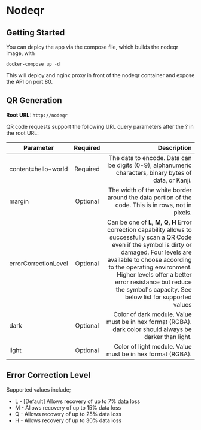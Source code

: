 # Nodeqr

## Getting Started

You can deploy the app via the compose file, which builds the nodeqr image, with

```
docker-compose up -d
```

This will deploy and nginx proxy in front of the nodeqr container and expose the API on port 80.

## QR Generation

**Root URL:** `http://nodeqr`

QR code requests support the following URL query parameters after the ? in the root URL:

| Parameter     | Required      | Description  |
| ------------- |:-------------:| -----:|
| content=hello+world   | Required | The data to encode. Data can be digits (0-9), alphanumeric characters, binary bytes of data, or Kanji. |
| margin | Optional |   The width of the white border around the data portion of the code. This is in rows, not in pixels. |
| errorCorrectionLevel | Optional |  Can be one of **L, M, Q, H** Error correction capability allows to successfully scan a QR Code even if the symbol is dirty or damaged. Four levels are available to choose according to the operating environment. Higher levels offer a better error resistance but reduce the symbol's capacity. See below list for supported values |
| dark | Optional | Color of dark module. Value must be in hex format (RGBA). dark color should always be darker than light. |
| light | Optional | Color of light module. Value must be in hex format (RGBA). |


## Error Correction Level

Supported values include;

- L - [Default] Allows recovery of up to 7% data loss 
- M - Allows recovery of up to 15% data loss 
- Q - Allows recovery of up to 25% data loss 
- H - Allows recovery of up to 30% data loss